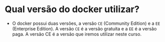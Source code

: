 # Qual versão do docker utilizar?

- O docker possui duas versões, a versão `CE` (Community Edition) e a `EE` (Enterprise Edition). A versão `CE` é a versão gratuita e a `EE` é a versão paga. A versão CE é a versão que iremos utilizar neste curso.

